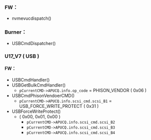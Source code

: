 ### FW：
* nvmevucdispatch()
### Burner： 
* USBCmdDispatcher()

### U17_V7 ( USB )
#### FW：
* USBCmdHandler()
* USBGetBulkCmdHandler()
	* `pCurrentCMD->APUCQ.info.op_code` = PHISON_VENDOR ( 0x06 )
* USBCmdPhisonVendoerCMD()
	* `pCurrentCMD->APUCQ.info.scsi_cmd.scsi_B1` = USB_FORCE_WRITE_PROTECT ( 0x31 )
* USBForceWriteProtect()
	* ( 0x00, 0x01, 0x00 )
		* `pCurrentCMD->APUCQ.info.scsi_cmd.scsi_B2`
		* `pCurrentCMD->APUCQ.info.scsi_cmd.scsi_B3`
		* `pCurrentCMD->APUCQ.info.scsi_cmd.scsi_B4`
